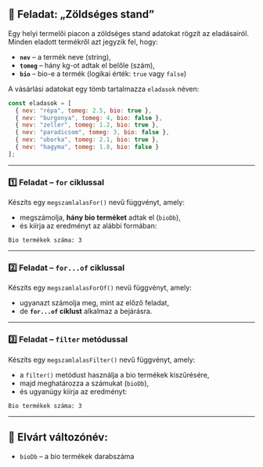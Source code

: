 ## 🎯 **Feladat: „Zöldséges stand”**

Egy helyi termelői piacon a zöldséges stand adatokat rögzít az eladásairól.
Minden eladott termékről azt jegyzik fel, hogy:

* **`nev`** – a termék neve (string),
* **`tomeg`** – hány kg-ot adtak el belőle (szám),
* **`bio`** – bio-e a termék (logikai érték: `true` vagy `false`)

A vásárlási adatokat egy tömb tartalmazza `eladasok` néven:

```javascript
const eladasok = [
  { nev: "répa", tomeg: 2.5, bio: true },
  { nev: "burgonya", tomeg: 4, bio: false },
  { nev: "zeller", tomeg: 1.2, bio: true },
  { nev: "paradicsom", tomeg: 3, bio: false },
  { nev: "uborka", tomeg: 2.1, bio: true },
  { nev: "hagyma", tomeg: 1.8, bio: false }
];
```

---

### 1️⃣ Feladat – `for` ciklussal

Készíts egy `megszamlalasFor()` nevű függvényt, amely:

* megszámolja, **hány bio terméket** adtak el (`bioDb`),
* és kiírja az eredményt az alábbi formában:

```
Bio termékek száma: 3
```

---

### 2️⃣ Feladat – `for...of` ciklussal

Készíts egy `megszamlalasForOf()` nevű függvényt, amely:

* ugyanazt számolja meg, mint az előző feladat,
* de **`for...of` ciklust** alkalmaz a bejárásra.

---

### 3️⃣ Feladat – `filter` metódussal

Készíts egy `megszamlalasFilter()` nevű függvényt, amely:

* a `filter()` metódust használja a bio termékek kiszűrésére,
* majd meghatározza a számukat (`bioDb`),
* és ugyanúgy kiírja az eredményt:

```
Bio termékek száma: 3
```

---

## 🔡 Elvárt változónév:

* `bioDb` – a bio termékek darabszáma

